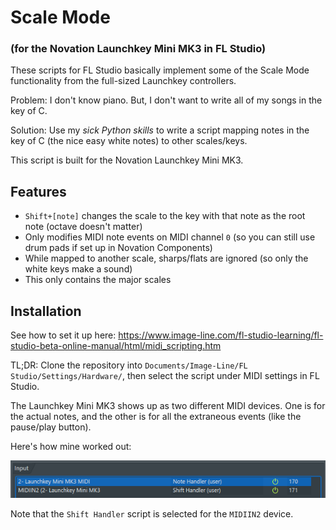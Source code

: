 # Scale Mode

### (for the Novation Launchkey Mini MK3 in FL Studio)

These scripts for FL Studio basically implement some of the Scale Mode functionality from the full-sized Launchkey controllers. 

Problem: I don't know piano. But, I don't want to write all of my songs in the key of C.

Solution: Use my _sick Python skills_ to write a script mapping notes in the key of C (the nice easy white notes) to
other scales/keys.

This script is built for the Novation Launchkey Mini MK3.

## Features

- `Shift+[note]` changes the scale to the key with that note as the root note (octave doesn't matter)
- Only modifies MIDI note events on MIDI channel `0` (so you can still use drum pads if set up in Novation Components)
- While mapped to another scale, sharps/flats are ignored (so only the white keys make a sound)
- This only contains the major scales

## Installation

See how to set it up
here: https://www.image-line.com/fl-studio-learning/fl-studio-beta-online-manual/html/midi_scripting.htm

TL;DR: Clone the repository into `Documents/Image-Line/FL Studio/Settings/Hardware/`, then select the script under MIDI
settings in FL Studio.

The Launchkey Mini MK3 shows up as two different MIDI devices. One is for the actual notes, and the other is for all the
extraneous events (like the pause/play button).

Here's how mine worked out:

![img.png](img.png)

Note that the `Shift Handler` script is selected for the `MIDIIN2` device.